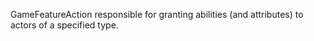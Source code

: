 GameFeatureAction responsible for granting abilities (and attributes) to actors of a specified type.